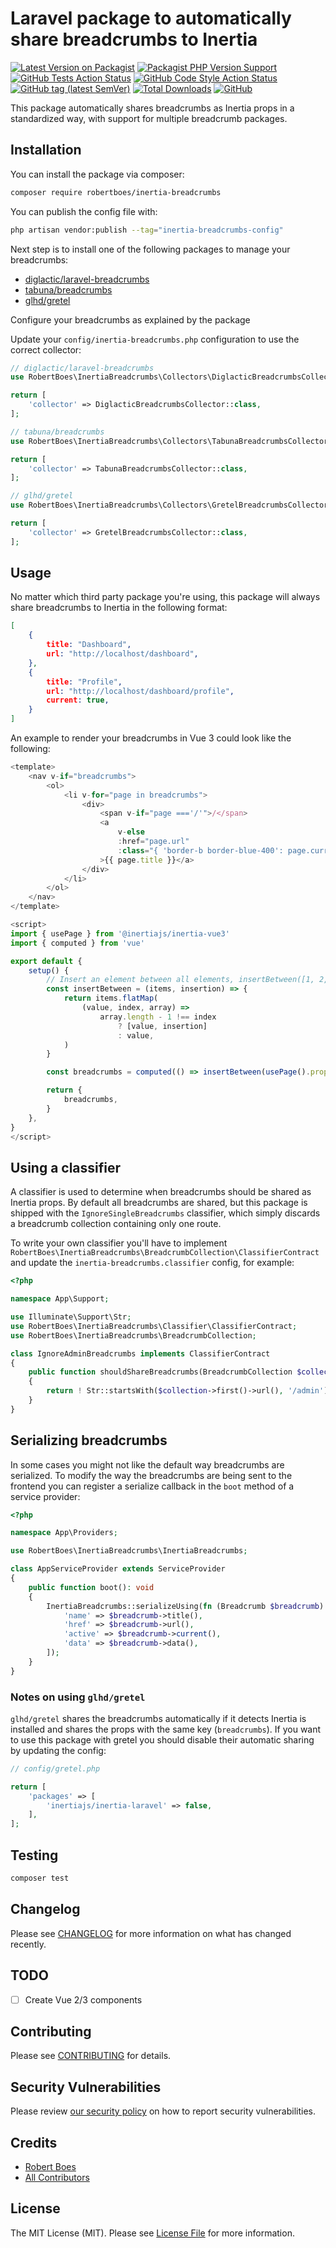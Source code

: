 # Laravel package to automatically share breadcrumbs to Inertia

[![Latest Version on Packagist](https://img.shields.io/packagist/v/robertboes/inertia-breadcrumbs.svg?style=flat-square)](https://packagist.org/packages/robertboes/inertia-breadcrumbs)
[![Packagist PHP Version Support](https://img.shields.io/packagist/php-v/robertboes/inertia-breadcrumbs?style=flat-square)](https://packagist.org/packages/robertboes/inertia-breadcrumbs)
[![GitHub Tests Action Status](https://img.shields.io/github/actions/workflow/status/RobertBoes/inertia-breadcrumbs/run-tests.yml?branch=main&label=tests&style=flat-square)](https://github.com/robertboes/inertia-breadcrumbs/actions?query=workflow%3Arun-tests+branch%3Amain)
[![GitHub Code Style Action Status](https://img.shields.io/github/actions/workflow/status/RobertBoes/inertia-breadcrumbs/php-cs-fixer.yml?branch=main&label=code%20style&style=flat-square)](https://github.com/RobertBoes/inertia-breadcrumbs/actions?query=workflow%3A%22Check+%26+fix+styling%22+branch%3Amain++)
[![GitHub tag (latest SemVer)](https://img.shields.io/github/v/tag/RobertBoes/inertia-breadcrumbs?label=latest%20version&style=flat-square)](https://github.com/RobertBoes/inertia-breadcrumbs/releases/latest)
[![Total Downloads](https://img.shields.io/packagist/dt/robertboes/inertia-breadcrumbs.svg?style=flat-square)](https://packagist.org/packages/robertboes/inertia-breadcrumbs)
[![GitHub](https://img.shields.io/github/license/RobertBoes/inertia-breadcrumbs?style=flat-square)](https://github.com/RobertBoes/inertia-breadcrumbs/blob/main/LICENSE.md)


This package automatically shares breadcrumbs as Inertia props in a standardized way, with support for multiple breadcrumb packages. 

## Installation

You can install the package via composer:

```bash
composer require robertboes/inertia-breadcrumbs
```

You can publish the config file with:
```bash
php artisan vendor:publish --tag="inertia-breadcrumbs-config"
```

Next step is to install one of the following packages to manage your breadcrumbs:

- [diglactic/laravel-breadcrumbs](https://github.com/diglactic/laravel-breadcrumbs)
- [tabuna/breadcrumbs](https://github.com/tabuna/breadcrumbs)
- [glhd/gretel](https://github.com/glhd/gretel)

Configure your breadcrumbs as explained by the package

Update your `config/inertia-breadcrumbs.php` configuration to use the correct collector:
```php
// diglactic/laravel-breadcrumbs
use RobertBoes\InertiaBreadcrumbs\Collectors\DiglacticBreadcrumbsCollector;

return [
    'collector' => DiglacticBreadcrumbsCollector::class,
];

// tabuna/breadcrumbs
use RobertBoes\InertiaBreadcrumbs\Collectors\TabunaBreadcrumbsCollector;

return [
    'collector' => TabunaBreadcrumbsCollector::class,
];

// glhd/gretel
use RobertBoes\InertiaBreadcrumbs\Collectors\GretelBreadcrumbsCollector;

return [
    'collector' => GretelBreadcrumbsCollector::class,
];
```

## Usage

No matter which third party package you're using, this package will always share breadcrumbs to Inertia in the following format:
```json
[
    {
        title: "Dashboard",
        url: "http://localhost/dashboard",
    },
    {
        title: "Profile",
        url: "http://localhost/dashboard/profile",
        current: true,
    }
]
```

An example to render your breadcrumbs in Vue 3 could look like the following:

```js
<template>
    <nav v-if="breadcrumbs">
        <ol>
            <li v-for="page in breadcrumbs">
                <div>
                    <span v-if="page ==='/'">/</span>
                    <a
                        v-else
                        :href="page.url"
                        :class="{ 'border-b border-blue-400': page.current }"
                    >{{ page.title }}</a>
                </div>
            </li>
        </ol>
    </nav>
</template>

<script>
import { usePage } from '@inertiajs/inertia-vue3'
import { computed } from 'vue'

export default {
    setup() {
        // Insert an element between all elements, insertBetween([1, 2, 3], '/') results in [1, '/', 2, '/', 3]
        const insertBetween = (items, insertion) => {
            return items.flatMap(
                (value, index, array) =>
                    array.length - 1 !== index
                        ? [value, insertion]
                        : value,
            )
        }

        const breadcrumbs = computed(() => insertBetween(usePage().props.value.breadcrumbs || [], '/'))

        return {
            breadcrumbs,
        }
    },
}
</script>
```

## Using a classifier

A classifier is used to determine when breadcrumbs should be shared as Inertia props.
By default all breadcrumbs are shared, but this package is shipped with the `IgnoreSingleBreadcrumbs` classifier, which simply discards a breadcrumb collection containing only one route.

To write your own classifier you'll have to implement `RobertBoes\InertiaBreadcrumbs\BreadcrumbCollection\ClassifierContract` and update the `inertia-breadcrumbs.classifier` config, for example:

```php
<?php

namespace App\Support;

use Illuminate\Support\Str;
use RobertBoes\InertiaBreadcrumbs\Classifier\ClassifierContract;
use RobertBoes\InertiaBreadcrumbs\BreadcrumbCollection;

class IgnoreAdminBreadcrumbs implements ClassifierContract
{
    public function shouldShareBreadcrumbs(BreadcrumbCollection $collection): bool
    {
        return ! Str::startsWith($collection->first()->url(), '/admin')''
    }
}
```

## Serializing breadcrumbs

In some cases you might not like the default way breadcrumbs are serialized.
To modify the way the breadcrumbs are being sent to the frontend you can register a serialize callback
in the `boot` method of a service provider:

```php
<?php

namespace App\Providers;

use RobertBoes\InertiaBreadcrumbs\InertiaBreadcrumbs;

class AppServiceProvider extends ServiceProvider
{
    public function boot(): void
    {
        InertiaBreadcrumbs::serializeUsing(fn (Breadcrumb $breadcrumb) => [
            'name' => $breadcrumb->title(),
            'href' => $breadcrumb->url(),
            'active' => $breadcrumb->current(),
            'data' => $breadcrumb->data(),
        ]);
    }
}
```

### Notes on using `glhd/gretel`

`glhd/gretel` shares the breadcrumbs automatically if it detects Inertia is installed and shares the props with the same key (`breadcrumbs`). If you want to use this package with gretel you should disable their automatic sharing by updating the config:

```php
// config/gretel.php

return [
    'packages' => [
        'inertiajs/inertia-laravel' => false,
    ],
];
```

## Testing

```bash
composer test
```

## Changelog

Please see [CHANGELOG](CHANGELOG.md) for more information on what has changed recently.

## TODO
- [ ] Create Vue 2/3 components

## Contributing

Please see [CONTRIBUTING](.github/CONTRIBUTING.md) for details.

## Security Vulnerabilities

Please review [our security policy](../../security/policy) on how to report security vulnerabilities.

## Credits

- [Robert Boes](https://github.com/RobertBoes)
- [All Contributors](../../contributors)

## License

The MIT License (MIT). Please see [License File](LICENSE.md) for more information.
